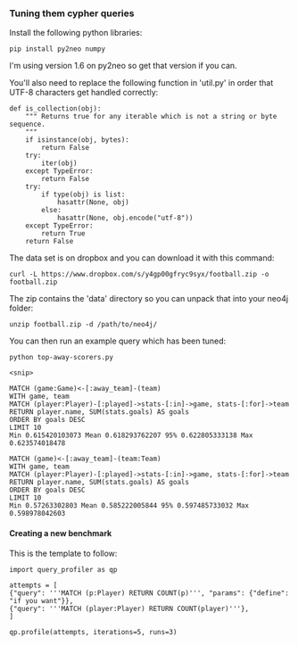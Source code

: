 ### Tuning them cypher queries

Install the following python libraries:

    pip install py2neo numpy

I'm using version 1.6 on py2neo so get that version if you can.

You'll also need to replace the following function in 'util.py' in order that UTF-8 characters get handled correctly:

    def is_collection(obj):
        """ Returns true for any iterable which is not a string or byte sequence.
        """
        if isinstance(obj, bytes):
            return False
        try:
            iter(obj)
        except TypeError:
            return False
        try:
            if type(obj) is list:
                hasattr(None, obj)
            else:
                hasattr(None, obj.encode("utf-8"))
        except TypeError:
            return True
        return False

The data set is on dropbox and you can download it with this command:

    curl -L https://www.dropbox.com/s/y4gp00gfryc9syx/football.zip -o football.zip

The zip contains the 'data' directory so you can unpack that into your neo4j folder:

	unzip football.zip -d /path/to/neo4j/

You can then run an example query which has been tuned:

    python top-away-scorers.py
    
    <snip>

    MATCH (game:Game)<-[:away_team]-(team)
    WITH game, team
    MATCH (player:Player)-[:played]->stats-[:in]->game, stats-[:for]->team
    RETURN player.name, SUM(stats.goals) AS goals
    ORDER BY goals DESC
    LIMIT 10
    Min 0.615420103073 Mean 0.618293762207 95% 0.622805333138 Max 0.623574018478

    MATCH (game)<-[:away_team]-(team:Team)
    WITH game, team
    MATCH (player:Player)-[:played]->stats-[:in]->game, stats-[:for]->team
    RETURN player.name, SUM(stats.goals) AS goals
    ORDER BY goals DESC
    LIMIT 10
    Min 0.57263302803 Mean 0.585222005844 95% 0.597485733032 Max 0.598978042603

#### Creating a new benchmark

This is the template to follow:

    import query_profiler as qp

    attempts = [
    {"query": '''MATCH (p:Player) RETURN COUNT(p)''', "params": {"define": "if you want"}},
    {"query": '''MATCH (player:Player) RETURN COUNT(player)'''},
    ]

    qp.profile(attempts, iterations=5, runs=3)